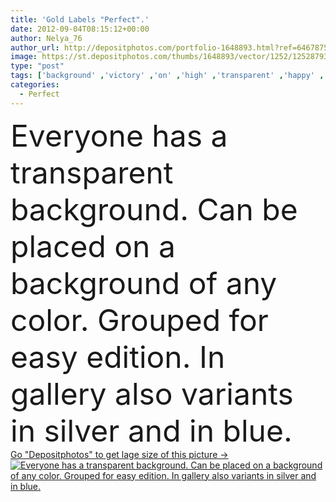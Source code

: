 ```yaml
---
title: 'Gold Labels "Perfect".'
date: 2012-09-04T08:15:12+00:00
author: Nelya_76
author_url: http://depositphotos.com/portfolio-1648893.html?ref=64678756
image: https://st.depositphotos.com/thumbs/1648893/vector/1252/12528793/api_thumb_450.jpg?forcejpeg=true
type: "post"
tags: ['background' ,'victory' ,'on' ,'high' ,'transparent' ,'happy' ,'business' ,'sign' ,'silver' ,'label' ,'gold' ,'success' ,'attitude' ,'up' ,'best' ,'first' ,'hand' ,'symbol' ,'concept' ,'idea' ,'icon' ,'communication' ,'thumb' ,'communicate' ,'support' ,'agreement' ,'gallery' ,'achievement' ,'winner' ,'in' ,'quality' ,'perfect' ,'trust' ,'Fist' ,'choice' ,'positive' ,'can' ,'good' ,'congratulate' ,'approve' ,'ok' ,'successful' ,'gesture' ,'approval' ,'agree' ,'okay' ,'yes' ,'great' ,'for' ,'has' ]
categories: 
  - Perfect
---
```

<div aling="center">
            <font size="60"> Everyone has a transparent background. Can be placed on a background of any color. Grouped for easy edition. In gallery also variants in silver and in blue.</font>   
</div>
<div>
    <a href='https://depositphotos.com/12528793/stock-illustration-gold-labels-perfect.html?ref=64678756' target=_blank > Go "Depositphotos" to get lage size of this picture ->
        <img href='https://depositphotos.com/12528793/stock-illustration-gold-labels-perfect.html?ref=64678756' src='https://st.depositphotos.com/1648893/1252/v/950/depositphotos_12528793-stock-illustration-gold-labels-perfect.jpg?forcejpeg=true' alt='Everyone has a transparent background. Can be placed on a background of any color. Grouped for easy edition. In gallery also variants in silver and in blue.' >
    </a>
</div>
